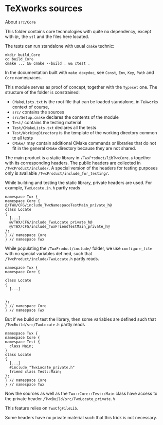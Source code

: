 # TeXworks sources

About `src/Core`

This folder contains core technologies with quite no dependency,
except with `Qt`, the `stl` and the files here located.

The tests can run standalone with usual `cmake` technic:
```
mkdir build_Core
cd build_Core
cmake ... && cmake --build . && ctest .
```

In the documentation built with `make doxydoc`,
see `Const`, `Env`, `Key`, `Path` and `Core` namespaces.

This module serves as proof of concept, together with the `Typeset` one.
The structure of the folder is constrained:
- `CMakeLists.txt`  is the root file that can be loaded standalone,
  in `TeXworks` context of course,
- `src/` contains the sources
- `src/Setup.cmake` declares the contents of the module
- `Test/` contains the testing material
- `Test/CMakeLists.txt` declares all the tests
- `Test/WorkingDirectory` is the template of the working directory
  common to all tests
- `CMake/` may contain additional CMake commands or libraries
  that do not fit in the general `CMake` directory because they are not shared.

The main product is a static library in `/TwxProduct/libTwxCore.a` together with its corresponding headers.
The public headers are collected in `/TwxProduct/include/`.
A special version of the headers for testing purposes only is available
`/TwxProduct/include_for_testing/`.

While building and testing the static library, private headers are used.
For example, `TwxLocate.in.h` partly reads
```
namespace Twx {
namespace Core {
@/TWX/CFG/include_TwxNamespaceTestMain_private_h@
class Locate
{
  [...]
  @/TWX/CFG/include_TwxLocate_private_h@
  @/TWX/CFG/include_TwxFriendTestMain_private_h@
};
} // namespace Core
} // namespace Twx
```
While populating the `/TwxProduct/include/` folder, we use `configure_file` with no special variables defined, such that
`/TwxProduct/include/TwxLocate.h` partly reads.
```
namespace Twx {
namespace Core {

class Locate
{
  [...]


};
} // namespace Core
} // namespace Twx
```
But if we build or test the library, then some variables are defined
such that `/TwxBuild/src/TwxLocate.h` partly reads
```
namespace Twx {
namespace Core {
namespace Test {
  class Main;
}
class Locate
{
  [...]
  #include "TwxLocate_private.h"
  friend class Test::Main;
};
} // namespace Core
} // namespace Twx
```
Now the sources as well as the `Twx::Core::Test::Main` class have access to the private header `/TwxBuild/src/TwxLocate_private.h`

This feature relies on `TwxCfgFileLib`.

Some headers have no private material such that this trick is not necessary.
